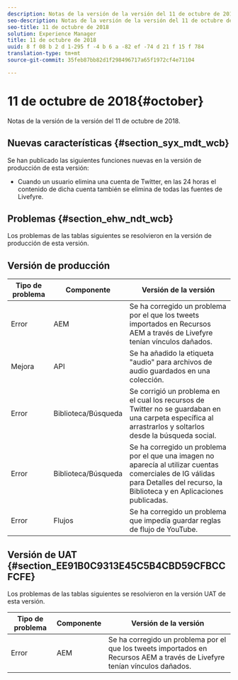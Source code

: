 ```yaml
---
description: Notas de la versión de la versión del 11 de octubre de 2018.
seo-description: Notas de la versión de la versión del 11 de octubre de 2018.
seo-title: 11 de octubre de 2018
solution: Experience Manager
title: 11 de octubre de 2018
uuid: 8 f 08 b 2 d 1-295 f -4 b 6 a -82 ef -74 d 21 f 15 f 784
translation-type: tm+mt
source-git-commit: 35feb87bb82d1f298496717a65f1972cf4e71104

---
```



# 11 de octubre de 2018{#october}

Notas de la versión de la versión del 11 de octubre de 2018.

## Nuevas características {#section_syx_mdt_wcb}

Se han publicado las siguientes funciones nuevas en la versión de producción de esta versión:

* Cuando un usuario elimina una cuenta de Twitter, en las 24 horas el contenido de dicha cuenta también se elimina de todas las fuentes de Livefyre.

## Problemas {#section_ehw_ndt_wcb}

Los problemas de las tablas siguientes se resolvieron en la versión de producción de esta versión.

## Versión de producción

| **Tipo de problema** | **Componente** | **Versión de la versión** |
|---|---|---|
| Error | AEM | Se ha corregido un problema por el que los tweets importados en Recursos AEM a través de Livefyre tenían vínculos dañados. |
| Mejora | API | Se ha añadido la etiqueta &quot;audio&quot; para archivos de audio guardados en una colección. |
| Error | Biblioteca/Búsqueda | Se corrigió un problema en el cual los recursos de Twitter no se guardaban en una carpeta específica al arrastrarlos y soltarlos desde la búsqueda social. |
| Error | Biblioteca/Búsqueda | Se ha corregido un problema por el que una imagen no aparecía al utilizar cuentas comerciales de IG válidas para Detalles del recurso, la Biblioteca y en Aplicaciones publicadas. |
| Error | Flujos | Se ha corregido un problema que impedía guardar reglas de flujo de YouTube. |

## Versión de UAT {#section_EE91B0C9313E45C5B4CBD59CFBCCFCFE}

Los problemas de las tablas siguientes se resolvieron en la versión UAT de esta versión.

| **Tipo de problema** | **Componente** | **Versión de la versión** |
|---|---|---|
| Error | AEM | Se ha corregido un problema por el que los tweets importados en Recursos AEM a través de Livefyre tenían vínculos dañados. |

